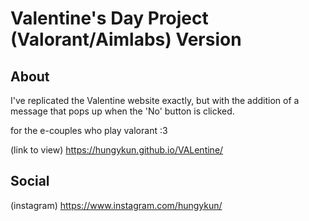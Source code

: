# Valentine's Day Project (Valorant/Aimlabs) Version

## About
I've replicated the Valentine website exactly, but with the addition of a message that pops up when the 'No' button is clicked.

for the e-couples who play valorant :3

(link to view) https://hungykun.github.io/VALentine/

## Social
(instagram) https://www.instagram.com/hungykun/
